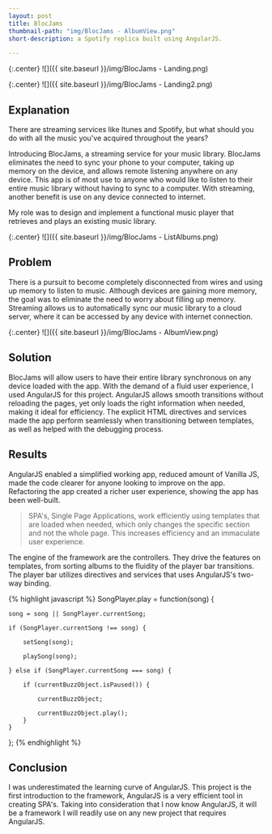 ```yaml
---
layout: post
title: BlocJams
thumbnail-path: "img/BlocJams - AlbumView.png"
short-description: a Spotify replica built using AngularJS.

---
```


{:.center}
![]({{ site.baseurl }}/img/BlocJams - Landing.png)

{:.center}
![]({{ site.baseurl }}/img/BlocJams - Landing2.png)

## Explanation

There are streaming services like Itunes and Spotify, but what should you do with all the music you've acquired throughout the years?  

Introducing BlocJams, a streaming service for your music library.  BlocJams eliminates the need to sync your phone to your computer, taking up memory on the device, and allows remote listening anywhere on any device.  This app is of most use to anyone who would like to listen to their entire music library without having to sync to a computer.  With streaming, another benefit is use on any device connected to internet.  

My role was to design and implement a functional music player that retrieves and plays an existing music library.

{:.center}
![]({{ site.baseurl }}/img/BlocJams - ListAlbums.png)

## Problem

There is a pursuit to become completely disconnected from wires and using up memory to listen to music.  Although devices are gaining more memory, the goal was to eliminate the need to worry about filling up memory.  Streaming allows us to automatically sync our music library to a cloud server, where it can be accessed by any device with internet connection.

{:.center}
![]({{ site.baseurl }}/img/BlocJams - AlbumView.png)

## Solution

BlocJams will allow users to have their entire library synchronous on any device loaded with the app.  With the demand of a fluid user experience, I used AngularJS for this project.  AngularJS allows smooth transitions without reloading the pages, yet only loads the right information when needed, making it ideal for efficiency.  The explicit HTML directives and services made the app perform seamlessly when transitioning between templates, as well as helped with the debugging process.

## Results

AngularJS enabled a simplified working app, reduced amount of Vanilla JS, made the code clearer for anyone looking to improve on the app.  Refactoring the app created a richer user experience, showing the app has been well-built.

> SPA's, Single Page Applications, work efficiently using templates that are loaded when needed, which only changes the specific section and not the whole page.  This increases efficiency and an immaculate user experience.

The engine of the framework are the controllers.  They drive the features on templates, from sorting albums to the fluidity of the player bar transitions. The player bar utilizes directives and services that uses AngularJS's two-way binding.

{% highlight javascript %}
SongPlayer.play = function(song) {

    song = song || SongPlayer.currentSong;

    if (SongPlayer.currentSong !== song) {

        setSong(song);

        playSong(song);

    } else if (SongPlayer.currentSong === song) {

        if (currentBuzzObject.isPaused()) {

            currentBuzzObject;

            currentBuzzObject.play();
        }
    }
};
{% endhighlight %}

## Conclusion

I was underestimated the learning curve of AngularJS.  This project is the first introduction to the framework, AngularJS is a very efficient tool in creating SPA's.  Taking into consideration that I now know AngularJS, it will be a framework I will readily use on any new project that requires AngularJS.
